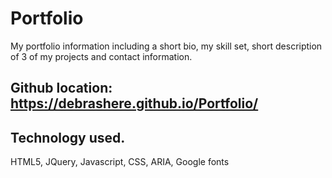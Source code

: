 # Portfolio

My portfolio information including a short bio, my skill set, short description of 
3 of my projects and contact information.

## Github location: https://debrashere.github.io/Portfolio/

## Technology used.
 HTML5, JQuery, Javascript, CSS, ARIA, Google fonts 



